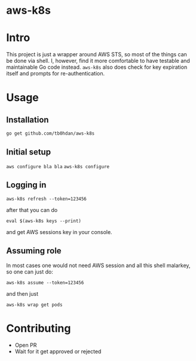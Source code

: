 aws-k8s
===

# Intro

This project is just a wrapper around AWS STS, so most of the things can be done via shell.
I, however, find it more comfortable to have testable and maintainable Go code instead.
`aws-k8s` also does check for key expiration itself and prompts for re-authentication.


# Usage

## Installation

`go get github.com/tb0hdan/aws-k8s`

## Initial setup

`aws configure bla bla`
`aws-k8s configure`

## Logging in

`aws-k8s refresh --token=123456`

after that you can do

`eval $(aws-k8s keys --print)`

and get AWS sessions key in your console.

## Assuming role

In most cases one would not need AWS session and all this shell malarkey, so one can just do:

`aws-k8s assume --token=123456`

and then just

`aws-k8s wrap get pods`

# Contributing

- Open PR
- Wait for it get approved or rejected
